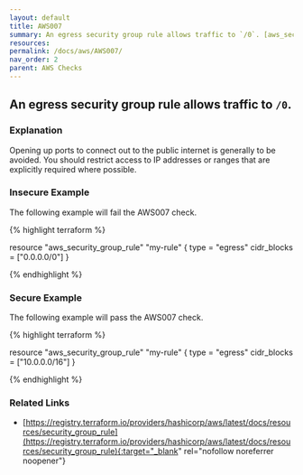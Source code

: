 ```yaml
---
layout: default
title: AWS007
summary: An egress security group rule allows traffic to `/0`. [aws_security_group_rule] 
resources: 
permalink: /docs/aws/AWS007/
nav_order: 2
parent: AWS Checks
---
```


## An egress security group rule allows traffic to `/0`.

### Explanation


Opening up ports to connect out to the public internet is generally to be avoided. You should restrict access to IP addresses or ranges that are explicitly required where possible.



### Insecure Example

The following example will fail the AWS007 check.

{% highlight terraform %}

resource "aws_security_group_rule" "my-rule" {
	type = "egress"
	cidr_blocks = ["0.0.0.0/0"]
}

{% endhighlight %}



### Secure Example

The following example will pass the AWS007 check.

{% highlight terraform %}

resource "aws_security_group_rule" "my-rule" {
	type = "egress"
	cidr_blocks = ["10.0.0.0/16"]
}

{% endhighlight %}


### Related Links


- [https://registry.terraform.io/providers/hashicorp/aws/latest/docs/resources/security_group_rule](https://registry.terraform.io/providers/hashicorp/aws/latest/docs/resources/security_group_rule){:target="_blank" rel="nofollow noreferrer noopener"}

